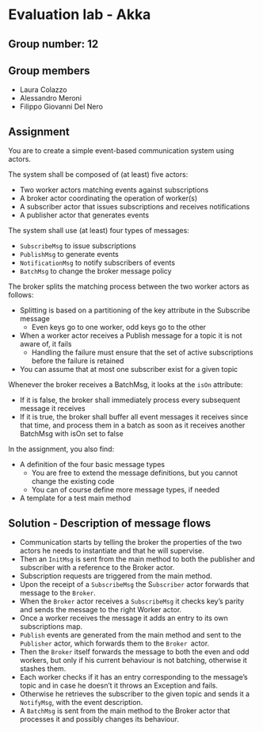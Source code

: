# Evaluation lab - Akka

## Group number: 12

## Group members

- Laura Colazzo
- Alessandro Meroni
- Filippo Giovanni Del Nero
  
## Assignment 
You are to create a simple event-based communication system using actors.

The system shall be composed of (at least) five actors:
- Two worker actors matching events against subscriptions
- A broker actor coordinating the operation of worker(s)
- A subscriber actor that issues subscriptions and receives notifications
- A publisher actor that generates events

The system shall use (at least) four types of messages:
- `SubscribeMsg` to issue subscriptions
- `PublishMsg` to generate events
- `NotificationMsg` to notify subscribers of events
- `BatchMsg` to change the broker message policy

The broker splits the matching process between the two worker actors as follows:
- Splitting is based on a partitioning of the key attribute in the Subscribe message
  - Even keys go to one worker, odd keys go to the other
- When a worker actor receives a Publish message for
a topic it is not aware of, it fails
  - Handling the failure must ensure that the set of active subscriptions before the failure is retained
- You can assume that at most one subscriber exist for a given topic

Whenever the broker receives a BatchMsg, it looks at the `isOn` attribute:
- If it is false, the broker shall immediately process every subsequent message it receives
- If it is true, the broker shall buffer all event messages it receives since that time, and process them in a batch as soon as it receives another BatchMsg with isOn set to false

In the assignment, you also find:
- A definition of the four basic message types
  - You are free to extend the message definitions, but you cannot change the existing code
  - You can of course define more message types, if needed
- A template for a test main method

## Solution - Description of message flows
- Communication starts by telling the broker the properties of the two actors he needs to instantiate and that he will supervise. 
- Then an `InitMsg` is sent from the main method to both the publisher and subscriber with a reference to the Broker actor.
- Subscription requests are triggered from the main method. 
- Upon the receipt of a `SubscribeMsg` the S`ubscriber` actor forwards that message to the `Broker`.
- When the `Broker` actor receives a `SubscribeMsg` it checks key’s parity and sends the message to the right Worker actor. 
- Once a worker receives the message it adds an entry to its own subscriptions map.
- `Publish` events are generated from the main method and sent to the `Publisher` actor, which forwards them to the `Broker `actor. 
- Then the `Broker` itself forwards the message to both the even and odd workers, but only if his current behaviour is not batching, otherwise it stashes them. 
- Each worker checks if it has an entry corresponding to the message’s topic and in case he doesn’t it throws an Exception and fails.
- Otherwise he retrieves the subscriber to the given topic and sends it a `NotifyMsg`, with the event description.
- A `BatchMsg` is sent from the main method to the Broker actor that processes it and possibly changes its behaviour.



